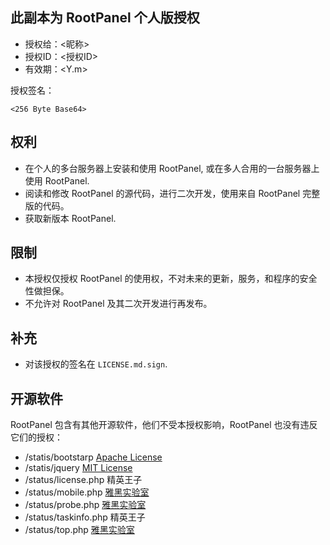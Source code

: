 ## 此副本为 RootPanel 个人版授权

* 授权给：<昵称>
* 授权ID：<授权ID>
* 有效期：<Y.m>

授权签名：

    <256 Byte Base64>

## 权利

* 在个人的多台服务器上安装和使用 RootPanel, 或在多人合用的一台服务器上使用 RootPanel.
* 阅读和修改 RootPanel 的源代码，进行二次开发，使用来自 RootPanel 完整版的代码。
* 获取新版本 RootPanel.

## 限制

* 本授权仅授权 RootPanel 的使用权，不对未来的更新，服务，和程序的安全性做担保。
* 不允许对 RootPanel 及其二次开发进行再发布。

## 补充

* 对该授权的签名在 `LICENSE.md.sign`.

## 开源软件
RootPanel 包含有其他开源软件，他们不受本授权影响，RootPanel 也没有违反它们的授权：

* /statis/bootstarp [Apache License](https://github.com/twbs/bootstrap)
* /statis/jquery [MIT License](https://github.com/jquery/jquery)
* /status/license.php 精英王子
* /status/mobile.php [雅黑实验室](http://yahei.net/)
* /status/probe.php [雅黑实验室](http://yahei.net/)
* /status/taskinfo.php 精英王子
* /status/top.php [雅黑实验室](http://yahei.net/)
